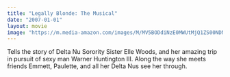 ```yaml
---
title: "Legally Blonde: The Musical"
date: "2007-01-01"
layout: movie
image: "https://m.media-amazon.com/images/M/MV5BODdiNzE0MWUtMjQ1ZS00NDNkLWE5ZDgtZWJmMmUxOTliMzg0XkEyXkFqcGdeQXVyNzE2MTQyMzM@._V1_SX300.jpg"
---
```


Tells the story of Delta Nu Sorority Sister Elle Woods, and her amazing trip in pursuit of sexy man Warner Huntington III. Along the way she meets friends Emmett, Paulette, and all her Delta Nus see her through.
